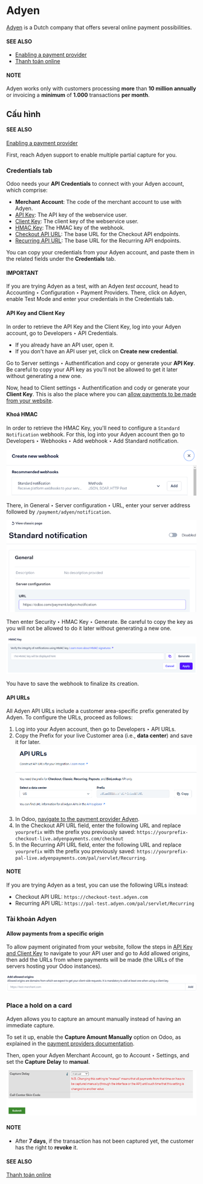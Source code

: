 # Adyen

[Adyen](https://www.adyen.com/) is a Dutch company that offers several online payment
possibilities.

#### SEE ALSO
- [Enabling a payment provider](./#payment-providers-add-new)
- [Thanh toán online](./)

#### NOTE
Adyen works only with customers processing **more** than **10 million annually** or invoicing a
**minimum** of **1.000** transactions **per month**.

## Cấu hình

#### SEE ALSO
[Enabling a payment provider](./#payment-providers-add-new)

First, reach Adyen support to enable multiple partial capture for you.

### Credentials tab

Odoo needs your **API Credentials** to connect with your Adyen account, which comprise:

- **Merchant Account**: The code of the merchant account to use with Adyen.
- [API Key](#adyen-api-and-client-keys): The API key of the webservice user.
- [Client Key](#adyen-api-and-client-keys): The client key of the webservice user.
- [HMAC Key](#adyen-hmac-key): The HMAC key of the webhook.
- [Checkout API URL](#adyen-urls): The base URL for the Checkout API endpoints.
- [Recurring API URL](#adyen-urls): The base URL for the Recurring API endpoints.

You can copy your credentials from your Adyen account, and paste them in the related fields under
the **Credentials** tab.

#### IMPORTANT
If you are trying Adyen as a test, with an Adyen *test account*, head to
Accounting ‣ Configuration ‣ Payment Providers. There, click on
Adyen, enable Test Mode and enter your credentials in the
Credentials tab.

<a id="adyen-api-and-client-keys"></a>

#### API Key and Client Key

In order to retrieve the API Key and the Client Key, log into your Adyen account, go to
Developers ‣ API Credentials.

- If you already have an API user, open it.
- If you don't have an API user yet, click on **Create new credential**.

Go to Server settings ‣ Authentification and copy or generate your **API Key**.
Be careful to copy your API key as you'll not be allowed to get it later without generating a new
one.

Now, head to Client settings ‣ Authentification and cody or generate your
**Client Key**. This is also the place where you can [allow payments to be made from your
website](#adyen-allowed-origins).

<a id="adyen-hmac-key"></a>

#### Khoá HMAC

In order to retrieve the HMAC Key, you'll need to configure a `Standard Notification` webhook. For
this, log into your Adyen account then go to Developers ‣ Webhooks ‣ Add webhook
‣ Add Standard notification.

![Cấu hình webhook.](../../../.gitbook/assets/adyen-add-webhook.png)

There, in General ‣ Server configuration ‣ URL, enter your server address
followed by `/payment/adyen/notification`.

![Enter the notification URL.](../../../.gitbook/assets/adyen-webhook-url.png)

Then enter Security ‣ HMAC Key ‣ Generate. Be careful to copy the key as you
will not be allowed to do it later without generating a new one.

![Generate a HMAC key and save it.](../../../.gitbook/assets/adyen-hmac-key.png)

You have to save the webhook to finalize its creation.

<a id="adyen-urls"></a>

#### API URLs

All Adyen API URLs include a customer area-specific prefix generated by Adyen. To configure the
URLs, proceed as follows:

1. Log into your Adyen account, then go to Developers ‣ API URLs.
2. Copy the Prefix for your live Customer area (i.e., **data center**) and save it for
   later.
   ![Copy the prefix for the Adyen APIs](../../../.gitbook/assets/adyen-api-urls.png)
3. In Odoo, [navigate to the payment provider Adyen](./#payment-providers-add-new).
4. In the Checkout API URL field, enter the following URL and replace `yourprefix` with
   the prefix you previously saved:
   `https://yourprefix-checkout-live.adyenpayments.com/checkout`
5. In the Recurring API URL field, enter the following URL and replace `yourprefix` with
   the prefix you previously saved:
   `https://yourprefix-pal-live.adyenpayments.com/pal/servlet/Recurring`.

#### NOTE
If you are trying Adyen as a test, you can use the following URLs instead:

- Checkout API URL: `https://checkout-test.adyen.com`
- Recurring API URL: `https://pal-test.adyen.com/pal/servlet/Recurring`

### Tài khoản Adyen

<a id="adyen-allowed-origins"></a>

#### Allow payments from a specific origin

To allow payment originated from your website, follow the steps in [API Key and Client Key](#adyen-api-and-client-keys)
to navigate to your API user and go to Add allowed origins, then add the URLs from
where payments will be made (the URLs of the servers hosting your Odoo instances).

![Allows payments originated from a specific domain.](../../../.gitbook/assets/adyen-allowed-origins.png)

### Place a hold on a card

Adyen allows you to capture an amount manually instead of having an immediate capture.

To set it up, enable the **Capture Amount Manually** option on Odoo, as explained in the
[payment providers documentation](./#payment-providers-manual-capture).

Then, open your Adyen Merchant Account, go to Account ‣ Settings, and set the
**Capture Delay** to **manual**.

![Capture Delay settings in Adyen](../../../.gitbook/assets/adyen_capture_delay.png)

#### NOTE
- After **7 days**, if the transaction has not been captured yet, the customer has the right to
  **revoke** it.

#### SEE ALSO
[Thanh toán online](./)
